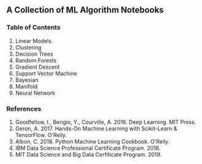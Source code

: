 ## A Collection of ML Algorithm Notebooks
### Table of Contents
1. Linear Models
2. Clustering
3. Decision Trees
4. Random Forests
5. Gradient Descent
6. Support Vector Machine
7. Bayesian
8. Manifold
9. Neural Network

### References                                                  
1. Goodfellow, I., Bengio, Y., Courville, A. 2016. Deep Learning. MIT Press.
2. Geron, A. 2017. Hands-On Machine Learning with Scikit-Learn & TensorFlow. O'Reily.
3. Albon, C. 2018. Python Machine Learning Cookbook. O'Reily.
4. IBM Data Science Professional Certificate Program. 2018. 
5. MIT Data Science and Big Data Cerfiticate Program. 2019.
